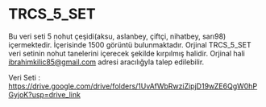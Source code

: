 # TRCS_5_SET

Bu veri seti 5 nohut çeşidi(aksu, aslanbey, çiftçi, nihatbey, sarı98) içermektedir. İçerisinde 1500 görüntü bulunmaktadır. Orjinal TRCS_5_SET veri setinin nohut tanelerini içerecek şekilde kırpılmış halidir. Orjinal hali ibrahimkilic85@gmail.com adresi aracılığyla talep edilebilir.


Veri Seti : https://drive.google.com/drive/folders/1UvAfWbRwziZipjD19wZE6QgW0hPGyjoK?usp=drive_link
